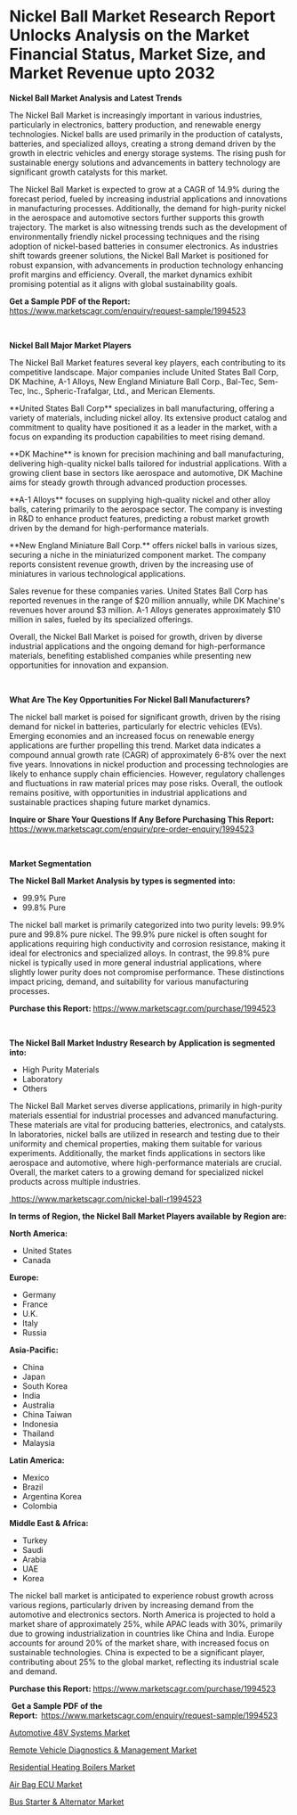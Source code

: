 <p><h1>Nickel Ball Market Research Report Unlocks Analysis on the Market Financial Status, Market Size, and Market Revenue upto 2032</h1></p><p><strong>Nickel Ball Market Analysis and Latest Trends</strong></p>
<p><p>The Nickel Ball Market is increasingly important in various industries, particularly in electronics, battery production, and renewable energy technologies. Nickel balls are used primarily in the production of catalysts, batteries, and specialized alloys, creating a strong demand driven by the growth in electric vehicles and energy storage systems. The rising push for sustainable energy solutions and advancements in battery technology are significant growth catalysts for this market.</p><p>The Nickel Ball Market is expected to grow at a CAGR of 14.9% during the forecast period, fueled by increasing industrial applications and innovations in manufacturing processes. Additionally, the demand for high-purity nickel in the aerospace and automotive sectors further supports this growth trajectory. The market is also witnessing trends such as the development of environmentally friendly nickel processing techniques and the rising adoption of nickel-based batteries in consumer electronics. As industries shift towards greener solutions, the Nickel Ball Market is positioned for robust expansion, with advancements in production technology enhancing profit margins and efficiency. Overall, the market dynamics exhibit promising potential as it aligns with global sustainability goals.</p></p>
<p><strong>Get a Sample PDF of the Report:&nbsp;</strong> <a href="https://www.marketscagr.com/enquiry/request-sample/1994523?utm_campaign=2218&utm_medium=2&utm_source=Github&utm_content=ia&utm_term=30012025&utm_id=nickel-ball">https://www.marketscagr.com/enquiry/request-sample/1994523</a></p>
<p>&nbsp;</p>
<p><strong>Nickel Ball Major Market Players</strong></p>
<p><p>The Nickel Ball Market features several key players, each contributing to its competitive landscape. Major companies include United States Ball Corp, DK Machine, A-1 Alloys, New England Miniature Ball Corp., Bal-Tec, Sem-Tec, Inc., Spheric-Trafalgar, Ltd., and Merican Elements.</p><p>**United States Ball Corp** specializes in ball manufacturing, offering a variety of materials, including nickel alloy. Its extensive product catalog and commitment to quality have positioned it as a leader in the market, with a focus on expanding its production capabilities to meet rising demand.</p><p>**DK Machine** is known for precision machining and ball manufacturing, delivering high-quality nickel balls tailored for industrial applications. With a growing client base in sectors like aerospace and automotive, DK Machine aims for steady growth through advanced production processes.</p><p>**A-1 Alloys** focuses on supplying high-quality nickel and other alloy balls, catering primarily to the aerospace sector. The company is investing in R&D to enhance product features, predicting a robust market growth driven by the demand for high-performance materials.</p><p>**New England Miniature Ball Corp.** offers nickel balls in various sizes, securing a niche in the miniaturized component market. The company reports consistent revenue growth, driven by the increasing use of miniatures in various technological applications.</p><p>Sales revenue for these companies varies. United States Ball Corp has reported revenues in the range of $20 million annually, while DK Machine's revenues hover around $3 million. A-1 Alloys generates approximately $10 million in sales, fueled by its specialized offerings. </p><p>Overall, the Nickel Ball Market is poised for growth, driven by diverse industrial applications and the ongoing demand for high-performance materials, benefiting established companies while presenting new opportunities for innovation and expansion.</p></p>
<p>&nbsp;</p>
<p><strong>What Are The Key Opportunities For Nickel Ball Manufacturers?</strong></p>
<p><p>The nickel ball market is poised for significant growth, driven by the rising demand for nickel in batteries, particularly for electric vehicles (EVs). Emerging economies and an increased focus on renewable energy applications are further propelling this trend. Market data indicates a compound annual growth rate (CAGR) of approximately 6-8% over the next five years. Innovations in nickel production and processing technologies are likely to enhance supply chain efficiencies. However, regulatory challenges and fluctuations in raw material prices may pose risks. Overall, the outlook remains positive, with opportunities in industrial applications and sustainable practices shaping future market dynamics.</p></p>
<p><strong>Inquire or Share Your Questions If Any Before Purchasing This Report:</strong> <a href="https://www.marketscagr.com/enquiry/pre-order-enquiry/1994523?utm_campaign=2218&utm_medium=2&utm_source=Github&utm_content=ia&utm_term=30012025&utm_id=nickel-ball">https://www.marketscagr.com/enquiry/pre-order-enquiry/1994523</a></p>
<p>&nbsp;</p>
<p><strong>Market Segmentation</strong></p>
<p><strong>The Nickel Ball Market Analysis by types is segmented into:</strong></p>
<p><ul><li>99.9% Pure</li><li>99.8% Pure</li></ul></p>
<p><p>The nickel ball market is primarily categorized into two purity levels: 99.9% pure and 99.8% pure nickel. The 99.9% pure nickel is often sought for applications requiring high conductivity and corrosion resistance, making it ideal for electronics and specialized alloys. In contrast, the 99.8% pure nickel is typically used in more general industrial applications, where slightly lower purity does not compromise performance. These distinctions impact pricing, demand, and suitability for various manufacturing processes.</p></p>
<p><strong>Purchase this Report:&nbsp;</strong><a href="https://www.marketscagr.com/purchase/1994523?utm_campaign=2218&utm_medium=2&utm_source=Github&utm_content=ia&utm_term=30012025&utm_id=nickel-ball">https://www.marketscagr.com/purchase/1994523</a></p>
<p>&nbsp;</p>
<p><strong>The Nickel Ball Market Industry Research by Application is segmented into:</strong></p>
<p><ul><li>High Purity Materials</li><li>Laboratory</li><li>Others</li></ul></p>
<p><p>The Nickel Ball Market serves diverse applications, primarily in high-purity materials essential for industrial processes and advanced manufacturing. These materials are vital for producing batteries, electronics, and catalysts. In laboratories, nickel balls are utilized in research and testing due to their uniformity and chemical properties, making them suitable for various experiments. Additionally, the market finds applications in sectors like aerospace and automotive, where high-performance materials are crucial. Overall, the market caters to a growing demand for specialized nickel products across multiple industries.</p></p>
<p><a href="https://www.marketscagr.com/nickel-ball-r1994523?utm_campaign=2218&utm_medium=2&utm_source=Github&utm_content=ia&utm_term=30012025&utm_id=nickel-ball">&nbsp;https://www.marketscagr.com/nickel-ball-r1994523</a></p>
<p><strong>In terms of Region, the Nickel Ball Market Players available by Region are:</strong></p>
<p>
    <p> <strong> North America: </strong>
        <ul>
            <li>United States</li>
            <li>Canada</li>
        </ul>
        </p> 
    <p> <strong> Europe: </strong>
        <ul>
            <li>Germany</li>
            <li>France</li>
            <li>U.K.</li>
            <li>Italy</li>
            <li>Russia</li>
        </ul>
        </p> 
    <p> <strong> Asia-Pacific: </strong>
        <ul>
            <li>China</li>
            <li>Japan</li>
            <li>South Korea</li>
            <li>India</li>
            <li>Australia</li>
            <li>China Taiwan</li>
            <li>Indonesia</li>
            <li>Thailand</li>
            <li>Malaysia</li>
        </ul>
        </p> 
    <p> <strong> Latin America: </strong>
        <ul>
            <li>Mexico</li>
            <li>Brazil</li>
            <li>Argentina Korea</li>
            <li>Colombia</li>
        </ul>
        </p> 
    <p> <strong> Middle East & Africa: </strong>
        <ul>
            <li>Turkey</li>
            <li>Saudi</li>
            <li>Arabia</li>
            <li>UAE</li>
            <li>Korea</li>
        </ul>
    </p>
    </p>
<p><p>The nickel ball market is anticipated to experience robust growth across various regions, particularly driven by increasing demand from the automotive and electronics sectors. North America is projected to hold a market share of approximately 25%, while APAC leads with 30%, primarily due to growing industrialization in countries like China and India. Europe accounts for around 20% of the market share, with increased focus on sustainable technologies. China is expected to be a significant player, contributing about 25% to the global market, reflecting its industrial scale and demand.</p></p>
<p><strong>Purchase this Report: </strong><a href="https://www.marketscagr.com/purchase/1994523?utm_campaign=2218&utm_medium=2&utm_source=Github&utm_content=ia&utm_term=30012025&utm_id=nickel-ball">https://www.marketscagr.com/purchase/1994523</a></p>
<p>&nbsp;<strong>Get a Sample PDF of the Report:&nbsp;&nbsp;</strong><a href="https://www.marketscagr.com/enquiry/request-sample/1994523?utm_campaign=2218&utm_medium=2&utm_source=Github&utm_content=ia&utm_term=30012025&utm_id=nickel-ball">https://www.marketscagr.com/enquiry/request-sample/1994523</a></p>
<p><strong></strong></p>
<p><p><a href="https://www.linkedin.com/pulse/market-analysis-indicates-automotive-48v-systems-size-growing-09xxc?utm_campaign=2218&utm_medium=2&utm_source=Github&utm_content=ia&utm_term=30012025&utm_id=nickel-ball">Automotive 48V Systems Market</a></p><p><a href="https://www.linkedin.com/pulse/comprehensive-study-remote-vehicle-diagnostics-management-fmlac?utm_campaign=2218&utm_medium=2&utm_source=Github&utm_content=ia&utm_term=30012025&utm_id=nickel-ball">Remote Vehicle Diagnostics & Management Market</a></p><p><a href="https://www.linkedin.com/pulse/revenue-analysis-growth-forecast-residential-heating-boilers-a9goc?utm_campaign=2218&utm_medium=2&utm_source=Github&utm_content=ia&utm_term=30012025&utm_id=nickel-ball">Residential Heating Boilers Market</a></p><p><a href="https://www.linkedin.com/pulse/air-bag-ecu-market-global-insights-sales-trends-2025-2032-pgqvc?utm_campaign=2218&utm_medium=2&utm_source=Github&utm_content=ia&utm_term=30012025&utm_id=nickel-ball">Air Bag ECU Market</a></p><p><a href="https://www.linkedin.com/pulse/impressive-growth-bus-starter-alternator-market-cagr-61-civqf?utm_campaign=2218&utm_medium=2&utm_source=Github&utm_content=ia&utm_term=30012025&utm_id=nickel-ball">Bus Starter & Alternator Market</a></p></p>